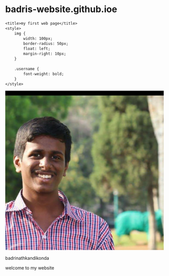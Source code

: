 # badris-website.github.ioe
<!DOCTYPE html>
<html lang="en">

<head>
<meta charset="UTF-8">
<meta name ="viewport" content="width=device-width, initial-scale=1.0">


    <title>my first web page</title>
    <style>
        img {
            width: 100px;
            border-radius: 50px;
            float: left;
            margin-right: 10px;
        }

        .username {
            font-weight: bold;
        }
    </style>
</head>

<body>
    <img src="WhatsApp Image 2021-08-30 at 11.45.47 AM.jpeg" alt="an imageof badri">
    <p class="username">badrinathkandikonda</p>
    <p>welcome to my website</p>
</body>

</html>